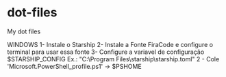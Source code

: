 # dot-files
My dot files

WINDOWS
1- Instale o Starship
2- Instale a Fonte FiraCode e configure o terminal para usar essa fonte
3- Configure a variavel de configuração $STARSHIP_CONFIG  Ex.: "C:\Program Files\starship\starship.toml"
2 - Cole 'Microsoft.PowerShell_profile.ps1' -> $PSHOME
